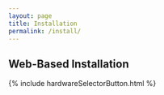 ```yaml
---
layout: page
title: Installation
permalink: /install/
---
```

## Web-Based Installation

{% include hardwareSelectorButton.html %}
